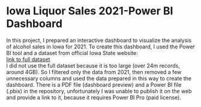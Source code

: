 <h1>Iowa Liquor Sales 2021-Power BI Dashboard</h1>
<p>In this project, I prepared an interactive dashboard to visualize the analysis of alcohol sales in Iowa for 2021. To create this dashboard, I used the Power BI tool and a dataset from official Iowa State website: <br>
<a href="https://data.iowa.gov/Sales-Distribution/Iowa-Liquor-Sales/m3tr-qhgy">link to full dataset </a><br>
I did not use the full dataset because it is too large (over 24m records, around 4GB). So I filtered only the data from 2021, then removed a few unnecessary columns and used the data prepared in this way to create the dashboard.
There is a PDF file (dashboard preview) and a Power BI file (.pbix) in the repository, unfortunately I was unable to publish it on the web and provide a link to it, because it requires Power BI Pro (paid license).
  
